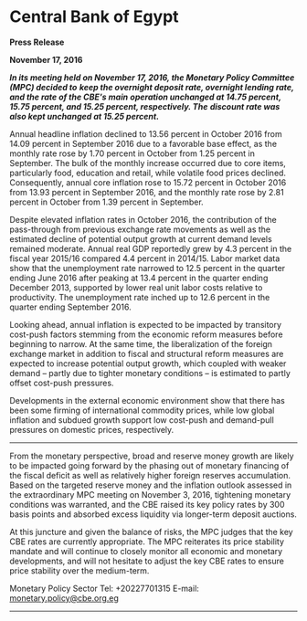 # Central Bank of Egypt

**Press Release**

**November 17, 2016**

**_In its meeting held on November 17, 2016, the Monetary Policy Committee (MPC) decided to_**
**_keep the overnight deposit rate, overnight lending rate, and the rate of the CBE's main_**
**_operation unchanged at 14.75 percent, 15.75 percent, and 15.25 percent, respectively. The_**
**_discount rate was also kept unchanged at 15.25 percent._**

Annual headline inflation declined to 13.56 percent in October 2016 from 14.09 percent in
September 2016 due to a favorable base effect, as the monthly rate rose by 1.70 percent in
October from 1.25 percent in September. The bulk of the monthly increase occurred due to
core items, particularly food, education and retail, while volatile food prices declined.
Consequently, annual core inflation rose to 15.72 percent in October 2016 from 13.93 percent
in September 2016, and the monthly rate rose by 2.81 percent in October from 1.39 percent in
September.

Despite elevated inflation rates in October 2016, the contribution of the pass-through from
previous exchange rate movements as well as the estimated decline of potential output growth
at current demand levels remained moderate. Annual real GDP reportedly grew by 4.3 percent
in the fiscal year 2015/16 compared 4.4 percent in 2014/15. Labor market data show that the
unemployment rate narrowed to 12.5 percent in the quarter ending June 2016 after peaking at
13.4 percent in the quarter ending December 2013, supported by lower real unit labor costs
relative to productivity. The unemployment rate inched up to 12.6 percent in the quarter
ending September 2016.

Looking ahead, annual inflation is expected to be impacted by transitory cost-push factors
stemming from the economic reform measures before beginning to narrow. At the same time,
the liberalization of the foreign exchange market in addition to fiscal and structural reform
measures are expected to increase potential output growth, which coupled with weaker
demand – partly due to tighter monetary conditions – is estimated to partly offset cost-push
pressures.

Developments in the external economic environment show that there has been some firming of
international commodity prices, while low global inflation and subdued growth support low
cost-push and demand-pull pressures on domestic prices, respectively.


-----

From the monetary perspective, broad and reserve money growth are likely to be impacted
going forward by the phasing out of monetary financing of the fiscal deficit as well as relatively
higher foreign reserves accumulation. Based on the targeted reserve money and the inflation
outlook assessed in the extraordinary MPC meeting on November 3, 2016, tightening monetary
conditions was warranted, and the CBE raised its key policy rates by 300 basis points and
absorbed excess liquidity via longer-term deposit auctions.

At this juncture and given the balance of risks, the MPC judges that the key CBE rates are
currently appropriate. The MPC reiterates its price stability mandate and will continue to
closely monitor all economic and monetary developments, and will not hesitate to adjust the
key CBE rates to ensure price stability over the medium-term.

Monetary Policy Sector
Tel: +20227701315
E-mail: monetary.policy@cbe.org.eg


-----

